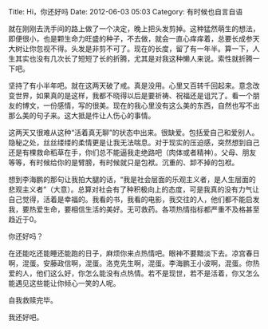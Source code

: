 Title: Hi，你还好吗
Date: 2012-06-03 05:03
Category: 有时候也自言自语

就在刚刚去洗手间的路上做了一个决定，晚上把头发剪掉。这种猛然萌生的想法，即便很小，也是颗生命力旺盛的种子，不去做，就会一直心痒痒着，总要长成参天大树让你忽视不得。头发是非剪不可了。现在的长度，留了有一年半。算一下，人生其实也没有几次长了短短了长的折腾，尤其是对我这种懒人来说。索性就折腾一下吧。

坚持了有小半年吧。就在这两天破了戒。真是没用。心里又百转千回起来。意念改变世界，如果真的是这样，我都不晓得以后是要祈祷、祝福还是诅咒了。看一个朋友的博文，一份感情，写的很美。现在的我心里没有这么美的东西，自然也写不出那么美的句子来。这大抵是件让人伤心的事情。

这两天又很难从这种“活着真无聊”的状态中出来。很缺爱。包括爱自己和爱别人。隐秘之处，丝丝缕缕的柔情更是让我无法喘息。对于现实的压迫感，突然想到自己还是有棵救命稻草在手，你们总不能逼我走绝路吧（肉体或者精神）。父母、朋友等等，有时候给你的是臂膀，有时候就只是包袱。沉重的、卸不掉的包袱。

想到李海鹏的那句让我拍大腿的话，“我是社会层面的乐观主义者，是人生层面的悲观主义者”（大意）。总算对社会有了种积极向上的态度，可是我真的没有力气让自己觉得，活着是幸福的。我看的书，我看的电影，我交往的人，他们都不能启发我，要热爱生命，要相信生活的美好。无可救药。各项热情指标都严重不及格甚至趋近于0。

你还好吗？

在还能吃还能睡还能跑的日子，麻烦你来点热情吧。眼神不要黯淡下去。凉宫春日啊，混蛋。安藤政信啊，混蛋。洛克先生啊，混蛋。李海鹏王小波啊，混蛋。你热爱的人，他们这么好，你怎么能没有点热情。若不是现世，若不是活着，你又怎么能遇见这些能让你倾心一笑的人呢。

自我救赎完毕。

我还好吧。

